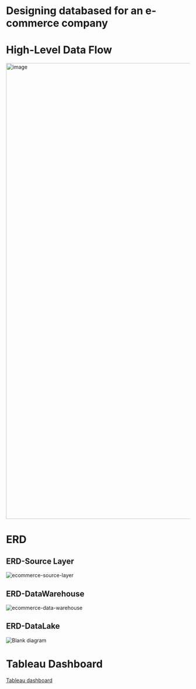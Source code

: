 # Designing databased for an e-commerce company

# High-Level Data Flow
<img width="1245" alt="image" src="https://user-images.githubusercontent.com/12545194/143726577-d07480f8-d74e-4198-85cc-667d0f957868.png">

# ERD

## ERD-Source Layer
![ecommerce-source-layer](https://user-images.githubusercontent.com/12545194/143726654-f755968d-892f-4296-beb9-7a00d36c2c8d.png)

## ERD-DataWarehouse
![ecommerce-data-warehouse](https://user-images.githubusercontent.com/12545194/143726680-c609273c-abd5-4872-8952-9b23b17e4382.png)

## ERD-DataLake
![Blank diagram](https://user-images.githubusercontent.com/12545194/143726919-2d29dd77-e604-43f4-acb6-2268ab3721af.png)

# Tableau Dashboard
[Tableau dashboard](https://public.tableau.com/app/profile/rahul1894/viz/OLISTe-commerceDataanalysis/OLISTdashboard)
